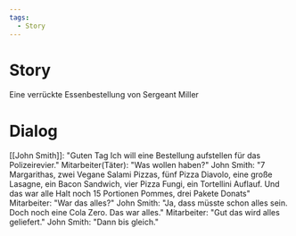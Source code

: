 ```yaml
---
tags:
  - Story
---
```

# Story
Eine verrückte Essenbestellung von Sergeant Miller
# Dialog
[[John Smith]]: "Guten Tag Ich will eine Bestellung aufstellen für das Polizeirevier."
Mitarbeiter(Täter): "Was wollen haben?"
John Smith: "7 Margarithas, zwei Vegane Salami Pizzas, fünf Pizza Diavolo, eine große Lasagne, ein Bacon Sandwich, vier Pizza Fungi, ein Tortellini Auflauf. Und das war alle Halt noch 15 Portionen Pommes, drei Pakete Donats"
Mitarbeiter: "War das alles?"
John Smith: "Ja, dass müsste schon alles sein. Doch noch eine Cola Zero. Das war alles."
Mitarbeiter: "Gut das wird alles geliefert."
John Smith: "Dann bis gleich."
